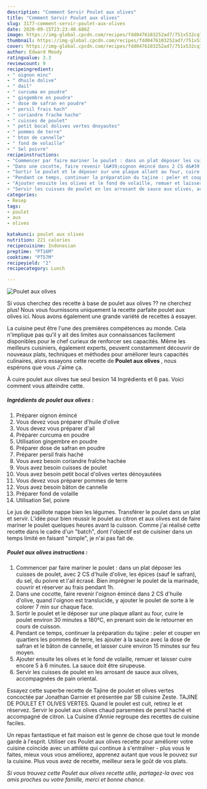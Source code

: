 ```yaml
---
description: "Comment Servir Poulet aux olives"
title: "Comment Servir Poulet aux olives"
slug: 3177-comment-servir-poulet-aux-olives
date: 2020-09-15T23:23:40.686Z
image: https://img-global.cpcdn.com/recipes/fdd0476103252ad7/751x532cq70/poulet-aux-olives-photo-principale-de-la-recette.jpg
thumbnail: https://img-global.cpcdn.com/recipes/fdd0476103252ad7/751x532cq70/poulet-aux-olives-photo-principale-de-la-recette.jpg
cover: https://img-global.cpcdn.com/recipes/fdd0476103252ad7/751x532cq70/poulet-aux-olives-photo-principale-de-la-recette.jpg
author: Edward Moody
ratingvalue: 3.3
reviewcount: 9
recipeingredient:
- " oignon minc"
- " dhuile dolive"
- " dail"
- " curcuma en poudre"
- " gingembre en poudre"
- " dose de safran en poudre"
- " persil frais hach"
- " coriandre frache hache"
- " cuisses de poulet"
- " petit bocal dolives vertes dnoyautes"
- " pommes de terre"
- " bton de cannelle"
- " fond de volaille"
- " Sel poivre"
recipeinstructions:
- "Commencer par faire mariner le poulet : dans un plat déposer les cuisses de poulet, avec 2 CS d&#39;huile d&#39;olive, les épices (sauf le safran), du sel, du poivre et l&#39;ail écrasé. Bien imprégner le poulet de la marinade, couvrir et réserver au frais pendant 1h."
- "Dans une cocotte, faire revenir l&#39;oignon émincé dans 2 CS d&#39;huile d&#39;olive, quand l&#39;oignon est translucide, y ajouter le poulet de sorte à le colorer 7 min sur chaque face."
- "Sortir le poulet et le déposer sur une plaque allant au four, cuire le poulet environ 30 minutes a 180°C, en prenant soin de le retourner en cours de cuisson."
- "Pendant ce temps, continuer la préparation du tajine : peler et couper en quartiers les pommes de terre, les ajouter à la sauce avec la dose de safran et le bâton de cannelle, et laisser cuire environ 15 minutes sur feu moyen."
- "Ajouter ensuite les olives et le fond de volaille, remuer et laisser cuire encore 5 à 6 minutes. La sauce doit être sirupeuse."
- "Servir les cuisses de poulet en les arrosant de sauce aux olives, accompagnées de pain oriental."
categories:
- Resep
tags:
- poulet
- aux
- olives

katakunci: poulet aux olives 
nutrition: 221 calories
recipecuisine: Indonesian
preptime: "PT16M"
cooktime: "PT57M"
recipeyield: "2"
recipecategory: Lunch

---
```



![Poulet aux olives](https://img-global.cpcdn.com/recipes/fdd0476103252ad7/751x532cq70/poulet-aux-olives-photo-principale-de-la-recette.jpg)

Si vous cherchez des recette à base de poulet aux olives ?? ne cherchez plus! Nous vous fournissons uniquement la recette parfaite poulet aux olives ici. Nous avons également une grande variété de recettes à essayer.

La cuisine peut être l'une des premières compétences au monde. Cela n'implique pas qu'il y ait des limites aux connaissances facilement disponibles pour le chef curieux de renforcer ses capacités. Même les meilleurs cuisiniers, également experts, peuvent constamment découvrir de nouveaux plats, techniques et méthodes pour améliorer leurs capacités culinaires, alors essayons cette recette de <strong> Poulet aux olives </strong>, nous espérons que vous J'aime ça.

<!--inarticleads1-->

À cuire poulet aux olives tue seul besion 14 Ingrédients et 6 pas. Voici comment vous atteindre cette.

##### Ingrédients de poulet aux olives :

1. Préparer  oignon émincé
1. Vous devez vous préparer  d&#39;huile d&#39;olive
1. Vous devez vous préparer  d&#39;ail
1. Préparer  curcuma en poudre
1. Utilisation  gingembre en poudre
1. Préparer  dose de safran en poudre
1. Préparer  persil frais haché
1. Vous avez besoin  coriandre fraîche hachée
1. Vous avez besoin  cuisses de poulet
1. Vous avez besoin  petit bocal d&#39;olives vertes dénoyautées
1. Vous devez vous préparer  pommes de terre
1. Vous avez besoin  bâton de cannelle
1. Préparer  fond de volaille
1. Utilisation  Sel, poivre


Le jus de papillote nappe bien les légumes. Transférer le poulet dans un plat et servir. L&#39;idée pour bien réussir le poulet au citron et aux olives est de faire mariner le poulet quelques heures avant la cuisson. Comme j&#39;ai réalisé cette recette dans le cadre d&#39;un &#34;batch&#34;, dont l&#39;objectif est de cuisiner dans un temps limité en faisant &#34;simple&#34;, je n&#39;ai pas fait de. 

<!--inarticleads2-->

##### Poulet aux olives instructions :

1. Commencer par faire mariner le poulet : dans un plat déposer les cuisses de poulet, avec 2 CS d&#39;huile d&#39;olive, les épices (sauf le safran), du sel, du poivre et l&#39;ail écrasé. Bien imprégner le poulet de la marinade, couvrir et réserver au frais pendant 1h.
1. Dans une cocotte, faire revenir l&#39;oignon émincé dans 2 CS d&#39;huile d&#39;olive, quand l&#39;oignon est translucide, y ajouter le poulet de sorte à le colorer 7 min sur chaque face.
1. Sortir le poulet et le déposer sur une plaque allant au four, cuire le poulet environ 30 minutes a 180°C, en prenant soin de le retourner en cours de cuisson.
1. Pendant ce temps, continuer la préparation du tajine : peler et couper en quartiers les pommes de terre, les ajouter à la sauce avec la dose de safran et le bâton de cannelle, et laisser cuire environ 15 minutes sur feu moyen.
1. Ajouter ensuite les olives et le fond de volaille, remuer et laisser cuire encore 5 à 6 minutes. La sauce doit être sirupeuse.
1. Servir les cuisses de poulet en les arrosant de sauce aux olives, accompagnées de pain oriental.


Essayez cette superbe recette de Tajine de poulet et olives vertes concoctée par Jonathan Garnier et présentée par SB cuisine Zeste. TAJINE DE POULET ET OLIVES VERTES. Quand le poulet est cuit, retirez le et réservez. Servir le poulet aux olives chaud parsemées de persil haché et accompagné de citron. La Cuisine d&#39;Annie regroupe des recettes de cuisine faciles. 

<!--inarticleads1-->

<p>
Un repas fantastique et fait maison est le genre de chose que tout le monde garde à l'esprit. Utiliser ces Poulet aux olives recette pour améliorer votre cuisine coïncide avec un athlète qui continue à s'entraîner - plus vous le faites, mieux vous vous améliorez, apprenez autant que vous le pouvez sur la cuisine. Plus vous avez de recette, meilleur sera le goût de vos plats.
</p>

<p>
<i>Si vous trouvez cette Poulet aux olives recette utile, partagez-la avec vos amis proches ou votre famille, merci et bonne chance.</i>
</p>
